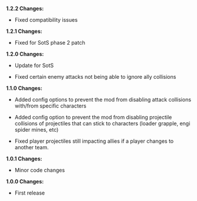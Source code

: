 **1.2.2 Changes:**

* Fixed compatibility issues

**1.2.1 Changes:**

* Fixed for SotS phase 2 patch

**1.2.0 Changes:**

* Update for SotS

* Fixed certain enemy attacks not being able to ignore ally collisions

**1.1.0 Changes:**

* Added config options to prevent the mod from disabling attack collisions with/from specific characters

* Added config option to prevent the mod from disabling projectile collisions of projectiles that can stick to characters (loader grapple, engi spider mines, etc)

* Fixed player projectiles still impacting allies if a player changes to another team.

**1.0.1 Changes:**

* Minor code changes

**1.0.0 Changes:**

* First release
